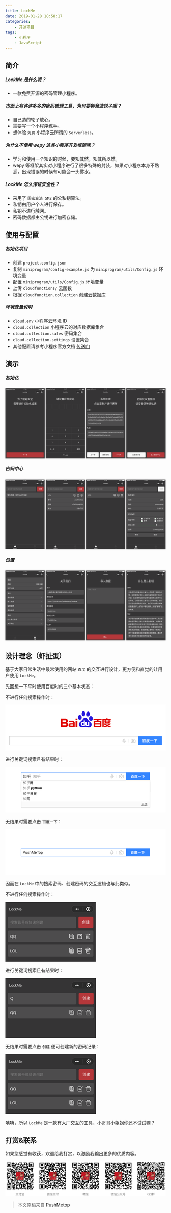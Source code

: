 ```yaml
---
title: LockMe
date: 2019-01-28 18:58:17
categories:
    - 开源项目
tags:
    - 小程序
    - JavaScript
---
```


## 简介

##### LockMe 是什么呢？

* 一款免费开源的密码管理小程序。

##### 市面上有许许多多的密码管理工具，为何要特意造轮子呢？

* 自己造的轮子放心。
* 需要写一个小程序练手。
* 想体验 `免费` 小程序云所谓的 `Serverless`。

##### 为什么不使用 wepy 这类小程序开发框架呢？

* 学习和使用一个知识的时候，要知其然，知其所以然。
* wepy 等框架其实对小程序进行了很多特殊的封装，如果对小程序本身不熟悉，出现错误的时候有可能会一头雾水。

##### LockMe 怎么保证安全性？

* 采用了 `国密算法 SM2` 的公私钥算法。
* 私钥由用户个人进行保存。
* 私钥不进行触网。
* 密码数据都由公钥进行加密存储。

## 使用与配置

##### 初始化项目

* 创建 `project.config.json`
* 复制 `miniprogram/config-example.js` 为 `miniprogram/utils/Config.js` 环境变量
* 配置 `miniprogram/utils/Config.js` 环境变量
* 上传 `cloudfunctions/` 云函数
* 根据 `cloudfunction.collection` 创建云数据库

##### 环境变量说明

* `cloud.env` 小程序云环境 ID
* `cloud.collection` 小程序云的对应数据库集合
* `cloud.collection.safes` 密码集合
* `cloud.collection.settings` 设置集合
* 其他配置请参考小程序官方文档 [传送门](https://developers.weixin.qq.com/miniprogram/dev/devtools/projectconfig.html)


## 演示

##### 初始化
![初始化](https://raw.githubusercontent.com/pushmetop/resource/master/lockme/init.png)

##### 密码中心
![密码中心](https://raw.githubusercontent.com/pushmetop/resource/master/lockme/index.png)

##### 设置
![设置](https://raw.githubusercontent.com/pushmetop/resource/master/lockme/setting.png)

## 设计理念（虾扯蛋）

基于大家日常生活中最常使用的网站 `百度` 的交互进行设计，更方便和直觉的让用户使用 `LockMe`。

先回想一下平时使用百度时的三个基本状态：

不进行任何搜索操作时：

![baidu](https://raw.githubusercontent.com/pushmetop/resource/master/pushmetop.github.io/lockme/baidu-base.png)

进行关键词搜索且有结果时：

![baidu](https://raw.githubusercontent.com/pushmetop/resource/master/pushmetop.github.io/lockme/baidu-search.png)

无结果时需要点击 `百度一下`：

![baidu](https://raw.githubusercontent.com/pushmetop/resource/master/pushmetop.github.io/lockme/baidu-unsearch.png)

因而在 `LockMe` 中的搜索密码、创建密码的交互逻辑也与此类似。

不进行任何搜索操作时：

![lockme](https://raw.githubusercontent.com/pushmetop/resource/master/pushmetop.github.io/lockme/lockme-base.png)

进行关键词搜索且有结果时：

![lockme](https://raw.githubusercontent.com/pushmetop/resource/master/pushmetop.github.io/lockme/lockme-search.png)

无结果时需要点击 `创建` 便可创建新的密码记录：

![lockme](https://raw.githubusercontent.com/pushmetop/resource/master/pushmetop.github.io/lockme/lockme-unsearch.png)

嘻嘻，所以 `LockMe` 是一款有大厂交互的工具，小哥哥小姐姐你还不试试嘛？

## 打赏&联系

如果您感觉有收获，欢迎给我打赏，以激励我输出更多的优质内容。

![打赏&联系](https://raw.githubusercontent.com/pushmetop/resource/master/donate/donate.png)

> 本文原稿来自 [PushMetop](https://pushmetop.github.io)
